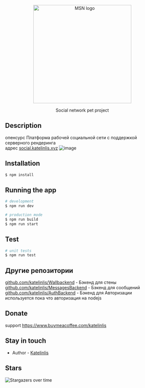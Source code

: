 <p align="center">
  <a href="http://social.katelinlis.xyz/" target="blank"><img src="https://social.katelinlis.xyz/img/Logo.svg" width="320" alt="MSN logo" /></a>
</p>
<p align="center">Social network pet project </p>

## Description
опенсурс Платформа рабочей социальной сети с поддержкой серверного рендеринга
<br/>
адрес
<a href="https://only-one.su/">social.katelinlis.xyz<a/>
![image](https://user-images.githubusercontent.com/56870191/144715313-8e187d98-7675-4d88-9c02-1e314e308357.png)





## Installation

```bash
$ npm install
```

## Running the app

```bash
# development
$ npm run dev

# production mode
$ npm run build 
$ npm run start
```

## Test

```bash
# unit tests
$ npm run test
```
  
## Другие репозитории
<a href="https://github.com/katelinlis/Wallbackend">github.com/katelinlis/Wallbackend</a> - Бэкенд для  стены
<a href="https://github.com/katelinlis/MessagesBackend">github.com/katelinlis/MessagesBackend</a> - Бэкенд для сообщений
<a href="https://github.com/katelinlis/AuthBackend">github.com/katelinlis/AuthBackend</a> - Бэкенд для Авторизации используется пока что авторизация на nodejs
  

## Donate
support
https://www.buymeacoffee.com/katelinlis

## Stay in touch

- Author - [Katelinlis](https://vk.com/katelinlis)
## Stars

![Stargazers over time](https://starchart.cc/katelinlis/nuxtjsFrontend.svg)
